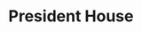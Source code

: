 ---
pid: ch489
title: President House
location_transcription: City Hall
coordinates: "[-75.164427357947, 39.95243464784]"
zipcode: 
gen_neighborhood: 
neighborhood: 
outside_phl: 
age: '11'
age_range: 6-13
instagram: 
image_file_name: ch_489.jpg
proposal_transcription: President House
topic: 
topic_summary: 
type: 
keywords_other: 
credit: 
image_labels: 
twitter: 
facebook: 
permalink: "/monuments/ch489/"
layout: item-page
---
